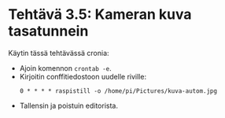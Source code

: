Tehtävä 3.5: Kameran kuva tasatunnein
=====================================

Käytin tässä tehtävässä cronia:
* Ajoin komennon `crontab -e`.
* Kirjoitin conffitiedostoon uudelle riville:
  ```
  0 * * * * raspistill -o /home/pi/Pictures/kuva-autom.jpg
  ```
* Tallensin ja poistuin editorista.
